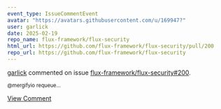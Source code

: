 ```yaml
---
event_type: IssueCommentEvent
avatar: "https://avatars.githubusercontent.com/u/169947?"
user: garlick
date: 2025-02-19
repo_name: flux-framework/flux-security
html_url: https://github.com/flux-framework/flux-security/pull/200
repo_url: https://github.com/flux-framework/flux-security
---
```


<a href='https://github.com/garlick' target='_blank'>garlick</a> commented on issue <a href='https://github.com/flux-framework/flux-security/pull/200' target='_blank'>flux-framework/flux-security#200</a>.

<small>@mergifyio requeue...</small>

<a href='https://github.com/flux-framework/flux-security/pull/200' target='_blank'>View Comment</a>